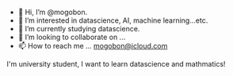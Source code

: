 - 👋 Hi, I’m @mogobon. 
- 👀 I’m interested in datascience, AI, machine learning...etc. 
- 🌱 I’m currently studying datascience.
- 💞️ I’m looking to collaborate on ...
- 📫 How to reach me ... mogobon@icloud.com

I'm university student, I want to learn datascience and mathmatics!

<!---
mogobon/mogobon is a ✨ special ✨ repository because its `README.md` (this file) appears on your GitHub profile.
You can click the Preview link to take a look at your changes.
--->
